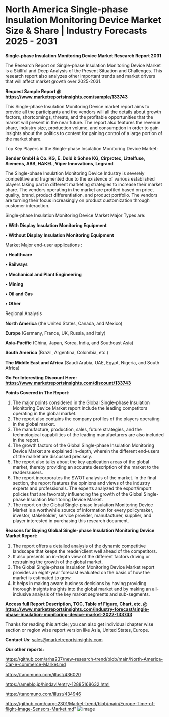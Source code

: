 # North America Single-phase Insulation Monitoring Device Market Size & Share | Industry Forecasts 2025 - 2031

<strong>Single-phase Insulation Monitoring Device Market Research Report 2031</strong>

The Research Report on Single-phase Insulation Monitoring Device Market is a Skillful and Deep Analysis of the Present Situation and Challenges. This research report also analyzes other important trends and market drivers that will affect market growth over 2025-2031.

<strong>Request Sample Report @ <a href=https://www.marketreportsinsights.com/sample/133743>https://www.marketreportsinsights.com/sample/133743</a></strong>

This Single-phase Insulation Monitoring Device market report aims to provide all the participants and the vendors will all the details about growth factors, shortcomings, threats, and the profitable opportunities that the market will present in the near future. The report also features the revenue share, industry size, production volume, and consumption in order to gain insights about the politics to contest for gaining control of a large portion of the market share.

Top Key Players in the Single-phase Insulation Monitoring Device Market:

<strong>Bender GmbH & Co. KG, E. Dold & Sohne KG, Cirprotec, Littelfuse, Siemens, ABB, HAKEL, Viper Innovations, Legrand</strong>

The Single-phase Insulation Monitoring Device Industry is severely competitive and fragmented due to the existence of various established players taking part in different marketing strategies to increase their market share. The vendors operating in the market are profiled based on price, quality, brand, product differentiation, and product portfolio. The vendors are turning their focus increasingly on product customization through customer interaction.

Single-phase Insulation Monitoring Device Market Major Types are:

<strong>• With Display Insulation Monitoring Equipment

• Without Display Insulation Monitoring Equipment</strong>

Market Major end-user applications :

<strong>• Healthcare

• Railways

• Mechanical and Plant Engineering

• Mining

• Oil and Gas

• Other</strong>

Regional Analysis

</u><strong><b>North America</b></strong> (the United States, Canada, and Mexico)

<strong><b>Europe </b></strong>(Germany, France, UK, Russia, and Italy)

<strong><b>Asia-Pacific</b></strong> (China, Japan, Korea, India, and Southeast Asia)

<strong><b>South America</b></strong> (Brazil, Argentina, Colombia, etc.)

<strong><b>The Middle East and Africa</b></strong> (Saudi Arabia, UAE, Egypt, Nigeria, and South Africa)

<strong>Go For Interesting Discount Here: <a href=https://www.marketreportsinsights.com/discount/133743>https://www.marketreportsinsights.com/discount/133743</a></strong>

<strong>Points Covered in The Report:</strong>
<ol>
  <li>The major points considered in the Global Single-phase Insulation Monitoring Device Market report include the leading competitors operating in the global market.</li>
  <li>The report also contains the company profiles of the players operating in the global market.</li>
  <li>The manufacture, production, sales, future strategies, and the technological capabilities of the leading manufacturers are also included in the report.</li>
  <li>The growth factors of the Global Single-phase Insulation Monitoring Device Market are explained in-depth, wherein the different end-users of the market are discussed precisely.</li>
  <li>The report also talks about the key application areas of the global market, thereby providing an accurate description of the market to the readers/users.</li>
  <li>The report incorporates the SWOT analysis of the market. In the final section, the report features the opinions and views of the industry experts and professionals. The experts analyzed the export/import policies that are favorably influencing the growth of the Global Single-phase Insulation Monitoring Device Market.</li>
  <li>The report on the Global Single-phase Insulation Monitoring Device Market is a worthwhile source of information for every policymaker, investor, stakeholder, service provider, manufacturer, supplier, and player interested in purchasing this research document.</li>
</ol>
<strong>Reasons for Buying Global Single-phase Insulation Monitoring Device Market Report:</strong>

<ol>
  <li>The report offers a detailed analysis of the dynamic competitive landscape that keeps the reader/client well ahead of the competitors.</li>
  <li>It also presents an in-depth view of the different factors driving or restraining the growth of the global market.</li>
  <li>The Global Single-phase Insulation Monitoring Device Market report provides an eight-year forecast evaluated on the basis of how the market is estimated to grow.</li>
  <li>It helps in making aware business decisions by having providing thorough insights insights into the global market and by making an all-inclusive analysis of the key market segments and sub-segments.</li>
</ol>
<strong>Access full Report Description, TOC, Table of Figure, Chart, etc. @ <a href=https://www.marketreportsinsights.com/industry-forecast/single-phase-insulation-monitoring-device-market-2022-133743>https://www.marketreportsinsights.com/industry-forecast/single-phase-insulation-monitoring-device-market-2022-133743</a></strong>


Thanks for reading this article; you can also get individual chapter wise section or region wise report version like Asia, United States, Europe.

<strong>Contact Us:</strong>
sales@marketreportsinsights.com

<strong>Our other reports:</strong>

<a href=https://github.com/arha237/new-research-trend/blob/main/North-America-Car-e-commerce-Market.md>https://github.com/arha237/new-research-trend/blob/main/North-America-Car-e-commerce-Market.md</a>

<a href=https://tanomuno.com/illust/436020>https://tanomuno.com/illust/436020</a>

<a href=https://ameblo.jp/hindavi/entry-12885168632.html>https://ameblo.jp/hindavi/entry-12885168632.html</a>

<a href=https://tanomuno.com/illust/434946>https://tanomuno.com/illust/434946</a>

<a href=https://github.com/cargo2301/Market-trend/blob/main/Europe-Time-of-flight-Image-Sensors-Market.md>https://github.com/cargo2301/Market-trend/blob/main/Europe-Time-of-flight-Image-Sensors-Market.md</a>"
![image](https://github.com/user-attachments/assets/224ff4fb-c34e-4869-b83f-94142df43e18)
